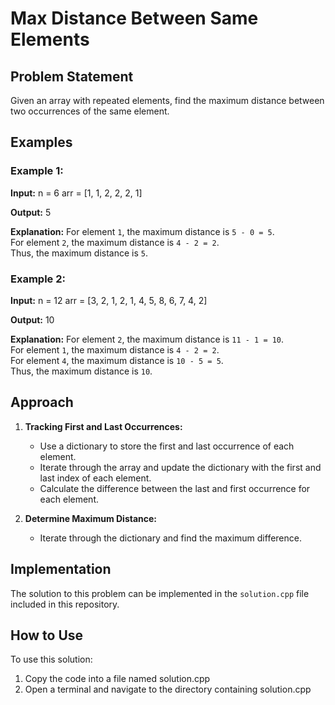 # Max Distance Between Same Elements

## Problem Statement

Given an array with repeated elements, find the maximum distance between two occurrences of the same element.

## Examples

### Example 1:
**Input:**
n = 6
arr = [1, 1, 2, 2, 2, 1]

**Output:**
5

**Explanation:**
For element `1`, the maximum distance is `5 - 0 = 5`.  
For element `2`, the maximum distance is `4 - 2 = 2`.  
Thus, the maximum distance is `5`.

### Example 2:
**Input:**
n = 12
arr = [3, 2, 1, 2, 1, 4, 5, 8, 6, 7, 4, 2]

**Output:**
10

**Explanation:**
For element `2`, the maximum distance is `11 - 1 = 10`.  
For element `1`, the maximum distance is `4 - 2 = 2`.  
For element `4`, the maximum distance is `10 - 5 = 5`.  
Thus, the maximum distance is `10`.

## Approach

1. **Tracking First and Last Occurrences:**
   - Use a dictionary to store the first and last occurrence of each element.
   - Iterate through the array and update the dictionary with the first and last index of each element.
   - Calculate the difference between the last and first occurrence for each element.

2. **Determine Maximum Distance:**
   - Iterate through the dictionary and find the maximum difference.

## Implementation

The solution to this problem can be implemented in the `solution.cpp` file included in this repository.


## How to Use
To use this solution:

1. Copy the code into a file named solution.cpp
2. Open a terminal and navigate to the directory containing solution.cpp